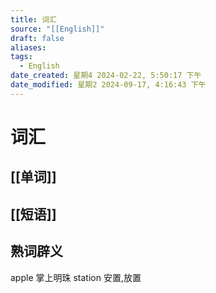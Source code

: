 ```yaml
---
title: 词汇
source: "[[English]]"
draft: false
aliases: 
tags:
  - English
date_created: 星期4 2024-02-22, 5:50:17 下午
date_modified: 星期2 2024-09-17, 4:16:43 下午
---
```


# 词汇

## [[单词]]
## [[短语]]

## 熟词辟义
apple 掌上明珠
station 安置,放置
